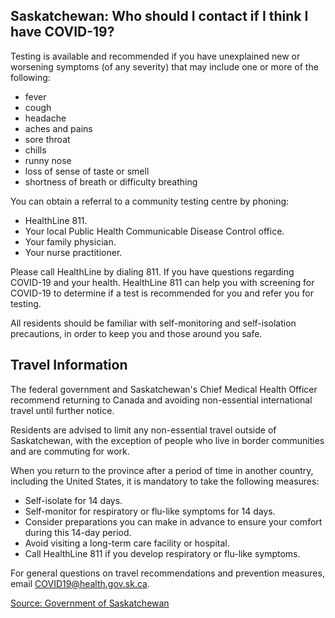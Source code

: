 ## Saskatchewan: Who should I contact if I think I have COVID-19?

Testing is available and recommended if you have unexplained new or worsening symptoms (of any severity) that may include one or more of the following:

- fever
- cough
- headache
- aches and pains
- sore throat
- chills
- runny nose
- loss of sense of taste or smell
- shortness of breath or difficulty breathing

You can obtain a referral to a community testing centre by phoning:

- HealthLine 811.
- Your local Public Health Communicable Disease Control office.
- Your family physician.
- Your nurse practitioner.

Please call HealthLine by dialing 811. If you have questions regarding COVID-19 and your health. HealthLine 811 can help you with screening for COVID-19 to determine if a test is recommended for you and refer you for testing.

All residents should be familiar with self-monitoring and self-isolation precautions, in order to keep you and those around you safe.

## Travel Information

The federal government and Saskatchewan's Chief Medical Health Officer recommend returning to Canada and avoiding non-essential international travel until further notice.

Residents are advised to limit any non-essential travel outside of Saskatchewan, with the exception of people who live in border communities and are commuting for work.

When you return to the province after a period of time in another country, including the United States, it is mandatory to take the following measures:

- Self-isolate for 14 days.
- Self-monitor for respiratory or flu-like symptoms for 14 days.
- Consider preparations you can make in advance to ensure your comfort during this 14-day period.
- Avoid visiting a long-term care facility or hospital.
- Call HealthLine 811 if you develop respiratory or flu-like symptoms.

For general questions on travel recommendations and prevention measures, email COVID19@health.gov.sk.ca.

[Source: Government of Saskatchewan](https://www.saskatchewan.ca/government/health-care-administration-and-provider-resources/treatment-procedures-and-guidelines/emerging-public-health-issues/2019-novel-coronavirus/travel-information)
